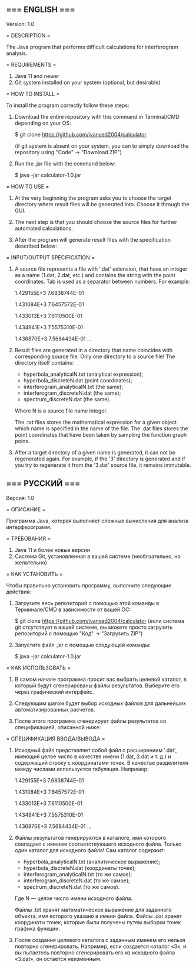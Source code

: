 === ENGLISH ===
-

Version: 1.0

= DESCRIPTION =

The Java program that performs difficult calculations for interferogram analysis.

= REQUIREMENTS =

1. Java 11 and newer
2. Git system installed on your system (optional, but desirable)

= HOW TO INSTALL =

To install the program correctly follow these steps:

1. Download the entire repository with this command in Terminal/CMD depending on your OS:


    $ git clone https://github.com/ivansed2004/calculator

    (if git system is absent on your system, you can to simply download the repository using "Code" -> "Download ZIP")

2. Run the .jar file with the command below:


    $ java -jar calculator-1.0.jar

= HOW TO USE =

1. At the very beginning the program asks you to choose the target directory where result files will be generated into. Choose it through the GUI.

2. The next step is that you should choose the source files for further automated calculations.

3. After the program will generate result files with the specification described below:

= INPUT/OUTPUT SPECIFICATION =

1. A source file represents a file with '.dat' extension, that have an integer as a name (1.dat, 2.dat, etc.) and contains the string with the point coordinates. Tab is used as a separator between numbers. For example:


    1.429155E+3 7.6838744E-01

    1.431084E+3 7.6457572E-01

    1.433013E+3 7.6110500E-01

    1.434941E+3 7.5575310E-01

    1.436870E+3 7.5684434E-01
    ...

2. Result files are generated in a directory that name coincides with corresponding source file. Only one directory to a source file! The directory itself contains:
    
    - hyperbola_analyticalN.txt (analytical expression);
    - hyperbola_discreteN.dat (point coordinates);
    - interferogram_analyticalN.txt (the same);
    - interferogram_discreteN.dat (the same);
    - spectrum_discreteN.dat (the same).

    Where N is a source file name integer.

    The .txt files stores the mathematical expression for a given object which name is specified in the name of the file. The .dat files stores the point coordinates that have been taken by sampling the function graph poins.

3. After a target directory of a given name is generated, it can not be regenerated again. For example, if the '3' directory is generated and if you try to regenerate it from the '3.dat' source file, it remains immutable.

=== РУССКИЙ ===
-

Версия: 1.0

= ОПИСАНИЕ =

Программа Java, которая выполняет сложные вычисления для анализа интерферограмм.

= ТРЕБОВАНИЯ =

1. Java 11 и более новые версии
2. Система Git, установленная в вашей системе (необязательно, но желательно)

= КАК УСТАНОВИТЬ =

Чтобы правильно установить программу, выполните следующие действия:

1. Загрузите весь репозиторий с помощью этой команды в Терминале/CMD в зависимости от вашей ОС:


    $ git clone https://github.com/ivansed2004/calculator
    (если система git отсутствует в вашей системе, вы можете просто загрузить репозиторий с помощью "Код" -> "Загрузить ZIP")

2. Запустите файл .jar с помощью следующей команды:


    $ java -jar calculator-1.0.jar

= КАК ИСПОЛЬЗОВАТЬ =

1. В самом начале программа просит вас выбрать целевой каталог, в который будут сгенерированы файлы результатов. Выберите его через графический интерфейс.

2. Следующим шагом будет выбор исходных файлов для дальнейших автоматизированных расчетов.

3. После этого программа сгенерирует файлы результатов со спецификацией, описанной ниже:

= СПЕЦИФИКАЦИЯ ВВОДА/ВЫВОДА =

1. Исходный файл представляет собой файл с расширением '.dat', имеющий целое число в качестве имени (1.dat, 2.dat и т. д.) и содержащий строку с координатами точек. В качестве разделителя между числами используется табуляция. Например:


    1.429155E+3 7.6838744E-01
    
    1.431084E+3 7.6457572E-01
    
    1.433013E+3 7.6110500E-01
    
    1.434941E+3 7.5575310E-01
    
    1.436870E+3 7.5684434E-01
    ...

2. Файлы результатов генерируются в каталоге, имя которого совпадает с именем соответствующего исходного файла. Только один каталог для исходного файла! Сам каталог содержит:

   - hyperbola_analyticalN.txt (аналитическое выражение);
   - hyperbola_discreteN.dat (координаты точек);
   - interferogram_analyticalN.txt (то же самое);
   - interferogram_discreteN.dat (то же самое);
   - spectrum_discreteN.dat (то же самое).

    Где N — целое число имени исходного файла.

    Файлы .txt хранят математическое выражение для заданного объекта, имя которого указано в имени файла. Файлы .dat хранят координаты точек, которые были получены путем выборки точек графика функции.

3. После создания целевого каталога с заданным именем его нельзя повторно сгенерировать. Например, если создается каталог «3», и вы пытаетесь повторно сгенерировать его из исходного файла «3.dat», он остается неизменным.
